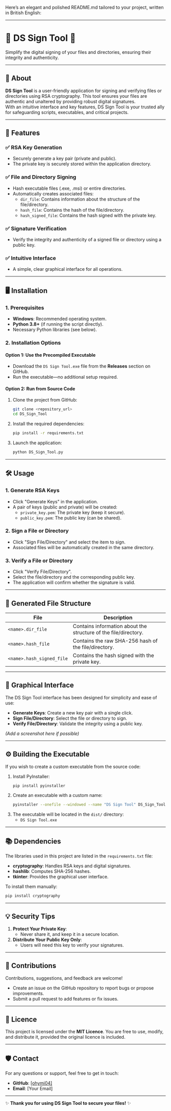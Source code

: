 Here’s an elegant and polished README.md tailored to your project, written in British English:

---

# 🌟 DS Sign Tool 🌟  
Simplify the digital signing of your files and directories, ensuring their integrity and authenticity.

---

## 🎯 About  
**DS Sign Tool** is a user-friendly application for signing and verifying files or directories using RSA cryptography. This tool ensures your files are authentic and unaltered by providing robust digital signatures.  
With an intuitive interface and key features, DS Sign Tool is your trusted ally for safeguarding scripts, executables, and critical projects.

---

## 🚀 Features  
### ✅ **RSA Key Generation**  
- Securely generate a key pair (private and public).  
- The private key is securely stored within the application directory.  

### ✅ **File and Directory Signing**  
- Hash executable files (.exe, .msi) or entire directories.  
- Automatically creates associated files:  
  - `dir_file`: Contains information about the structure of the file/directory.  
  - `hash_file`: Contains the hash of the file/directory.  
  - `hash_signed_file`: Contains the hash signed with the private key.  

### ✅ **Signature Verification**  
- Verify the integrity and authenticity of a signed file or directory using a public key.  

### ✅ **Intuitive Interface**  
- A simple, clear graphical interface for all operations.  

---

## 🖥️ Installation  

### 1. Prerequisites  
- **Windows**: Recommended operating system.  
- **Python 3.8+** (if running the script directly).  
- Necessary Python libraries (see below).  

### 2. Installation Options  
#### **Option 1**: Use the Precompiled Executable  
- Download the `DS Sign Tool.exe` file from the **Releases** section on GitHub.  
- Run the executable—no additional setup required.  

#### **Option 2**: Run from Source Code  
1. Clone the project from GitHub:  
   ```bash
   git clone <repository_url>
   cd DS_Sign_Tool
   ```  
2. Install the required dependencies:  
   ```bash
   pip install -r requirements.txt
   ```  
3. Launch the application:  
   ```bash
   python DS_Sign_Tool.py
   ```  

---

## 🛠️ Usage  

### 1. Generate RSA Keys  
- Click "Generate Keys" in the application.  
- A pair of keys (public and private) will be created:  
  - `private_key.pem`: The private key (keep it secure).  
  - `public_key.pem`: The public key (can be shared).  

### 2. Sign a File or Directory  
- Click "Sign File/Directory" and select the item to sign.  
- Associated files will be automatically created in the same directory.  

### 3. Verify a File or Directory  
- Click "Verify File/Directory".  
- Select the file/directory and the corresponding public key.  
- The application will confirm whether the signature is valid.  

---

## 📁 Generated File Structure  

| File                  | Description                                             |  
|-----------------------|---------------------------------------------------------|  
| `<name>.dir_file`     | Contains information about the structure of the file/directory. |  
| `<name>.hash_file`    | Contains the raw SHA-256 hash of the file/directory.    |  
| `<name>.hash_signed_file` | Contains the hash signed with the private key.           |  

---

## 🎨 Graphical Interface  

The DS Sign Tool interface has been designed for simplicity and ease of use:  
- **Generate Keys**: Create a new key pair with a single click.  
- **Sign File/Directory**: Select the file or directory to sign.  
- **Verify File/Directory**: Validate the integrity using a public key.  

*(Add a screenshot here if possible)*  

---

## ⚙️ Building the Executable  

If you wish to create a custom executable from the source code:  

1. Install PyInstaller:  
   ```bash
   pip install pyinstaller
   ```  
2. Create an executable with a custom name:  
   ```bash
   pyinstaller --onefile --windowed --name "DS Sign Tool" DS_Sign_Tool.py
   ```  
3. The executable will be located in the `dist/` directory:  
   - `DS Sign Tool.exe`  

---

## 📚 Dependencies  

The libraries used in this project are listed in the `requirements.txt` file:  
- **cryptography**: Handles RSA keys and digital signatures.  
- **hashlib**: Computes SHA-256 hashes.  
- **tkinter**: Provides the graphical user interface.  

To install them manually:  
```bash
pip install cryptography
```  

---

## 💡 Security Tips  

1. **Protect Your Private Key**:  
   - Never share it, and keep it in a secure location.  
2. **Distribute Your Public Key Only**:  
   - Users will need this key to verify your signatures.  

---

## 🤝 Contributions  

Contributions, suggestions, and feedback are welcome!  
- Create an issue on the GitHub repository to report bugs or propose improvements.  
- Submit a pull request to add features or fix issues.  

---

## 📝 Licence  

This project is licensed under the **MIT Licence**. You are free to use, modify, and distribute it, provided the original licence is included.  

---

## 🛡️ Contact  

For any questions or support, feel free to get in touch:  
- **GitHub**: [\[ohymi04\]](https://github.com/ohymi04)  
- **Email**: [Your Email]  

---

✨ **Thank you for using DS Sign Tool to secure your files!** ✨  